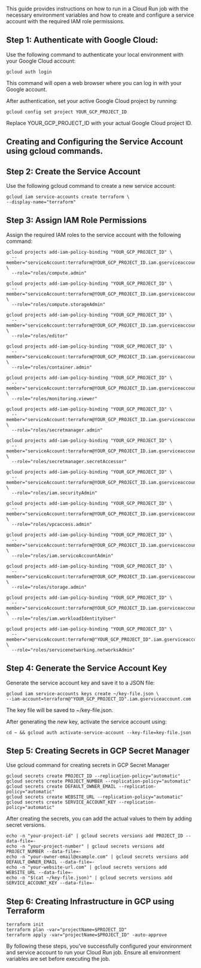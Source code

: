 This guide provides instructions on how to run  in a Cloud Run job with the necessary environment variables and how to create and configure a service account with the required IAM role permissions.


## Step 1: Authenticate with Google Cloud:
Use the following command to authenticate your local environment with your Google Cloud account:

    gcloud auth login

This command will open a web browser where you can log in with your Google account.

After authentication, set your active Google Cloud project by running:

    gcloud config set project YOUR_GCP_PROJECT_ID

Replace YOUR_GCP_PROJECT_ID with your actual Google Cloud project ID.  

## Creating and Configuring the Service Account using gcloud commands.

## Step 2: Create the Service Account

Use the following gcloud command to create a new service account:

    gcloud iam service-accounts create terraform \
    --display-name="terraform"
    
## Step 3: Assign IAM Role Permissions

Assign the required IAM roles to the service account with the following command:     
    
    gcloud projects add-iam-policy-binding "YOUR_GCP_PROJECT_ID" \
      --member="serviceAccount:terraform@YOUR_GCP_PROJECT_ID.iam.gserviceaccount.com" \
      --role="roles/compute.admin"
    
    gcloud projects add-iam-policy-binding "YOUR_GCP_PROJECT_ID" \
      --member="serviceAccount:terraform@YOUR_GCP_PROJECT_ID.iam.gserviceaccount.com" \
      --role="roles/compute.storageAdmin"
    
    gcloud projects add-iam-policy-binding "YOUR_GCP_PROJECT_ID" \
      --member="serviceAccount:terraform@YOUR_GCP_PROJECT_ID.iam.gserviceaccount.com" \
      --role="roles/editor"
    
    gcloud projects add-iam-policy-binding "YOUR_GCP_PROJECT_ID" \
      --member="serviceAccount:terraform@YOUR_GCP_PROJECT_ID.iam.gserviceaccount.com" \
      --role="roles/container.admin"
    
    gcloud projects add-iam-policy-binding "YOUR_GCP_PROJECT_ID" \
      --member="serviceAccount:terraform@YOUR_GCP_PROJECT_ID.iam.gserviceaccount.com" \
      --role="roles/monitoring.viewer"
    
    gcloud projects add-iam-policy-binding "YOUR_GCP_PROJECT_ID" \
      --member="serviceAccount:terraform@YOUR_GCP_PROJECT_ID.iam.gserviceaccount.com" \
      --role="roles/secretmanager.admin"
    
    gcloud projects add-iam-policy-binding "YOUR_GCP_PROJECT_ID" \
      --member="serviceAccount:terraform@YOUR_GCP_PROJECT_ID.iam.gserviceaccount.com" \
      --role="roles/secretmanager.secretAccessor"
    
    gcloud projects add-iam-policy-binding "YOUR_GCP_PROJECT_ID" \
      --member="serviceAccount:terraform@YOUR_GCP_PROJECT_ID.iam.gserviceaccount.com" \
      --role="roles/iam.securityAdmin"
    
    gcloud projects add-iam-policy-binding "YOUR_GCP_PROJECT_ID" \
      --member="serviceAccount:terraform@YOUR_GCP_PROJECT_ID.iam.gserviceaccount.com" \
      --role="roles/vpcaccess.admin"
    
    gcloud projects add-iam-policy-binding "YOUR_GCP_PROJECT_ID" \
      --member="serviceAccount:terraform@YOUR_GCP_PROJECT_ID.iam.gserviceaccount.com" \
      --role="roles/iam.serviceAccountAdmin"
    
    gcloud projects add-iam-policy-binding "YOUR_GCP_PROJECT_ID" \
      --member="serviceAccount:terraform@YOUR_GCP_PROJECT_ID.iam.gserviceaccount.com" \
      --role="roles/storage.admin"
    
    gcloud projects add-iam-policy-binding "YOUR_GCP_PROJECT_ID" \
      --member="serviceAccount:terraform@YOUR_GCP_PROJECT_ID.iam.gserviceaccount.com" \
      --role="roles/iam.workloadIdentityUser"
    
    gcloud projects add-iam-policy-binding "YOUR_GCP_PROJECT_ID" \
      --member="serviceAccount:terraform@"YOUR_GCP_PROJECT_ID".iam.gserviceaccount.com" \
      --role="roles/servicenetworking.networksAdmin"



## Step 4: Generate the Service Account Key
  
Generate the service account key and save it to a JSON file:
    
    gcloud iam service-accounts keys create ~/key-file.json \
    --iam-account=terraform@"YOUR_GCP_PROJECT_ID".iam.gserviceaccount.com

The key file will be saved to ~/key-file.json. 

After generating the new key, activate the service account using:

    cd ~ && gcloud auth activate-service-account --key-file=key-file.json

## Step 5: Creating Secrets in GCP Secret Manager

Use gcloud command for creating secrets in GCP Secret Manager

    gcloud secrets create PROJECT_ID --replication-policy="automatic"
    gcloud secrets create PROJECT_NUMBER --replication-policy="automatic"
    gcloud secrets create DEFAULT_OWNER_EMAIL --replication-policy="automatic"
    gcloud secrets create WEBSITE_URL --replication-policy="automatic"
    gcloud secrets create SERVICE_ACCOUNT_KEY --replication-policy="automatic"

After creating the secrets, you can add the actual values to them by adding secret versions. 

    echo -n "your-project-id" | gcloud secrets versions add PROJECT_ID --data-file=-
    echo -n "your-project-number" | gcloud secrets versions add PROJECT_NUMBER --data-file=-
    echo -n "your-owner-email@example.com" | gcloud secrets versions add DEFAULT_OWNER_EMAIL --data-file=-
    echo -n "your-website-url.com" | gcloud secrets versions add WEBSITE_URL --data-file=-
    echo -n "$(cat ~/key-file.json)" | gcloud secrets versions add SERVICE_ACCOUNT_KEY --data-file=-

## 

## Step 6: Creating Infrastructure in GCP using Terraform

    terraform init
    terraform plan -var="projectName=$PROJECT_ID"
    terraform apply -var="projectName=$PROJECT_ID" -auto-approve
 


By following these steps, you've successfully configured your environment and service account to run your Cloud      Run job. Ensure all environment variables are set before executing the job.
    
    

